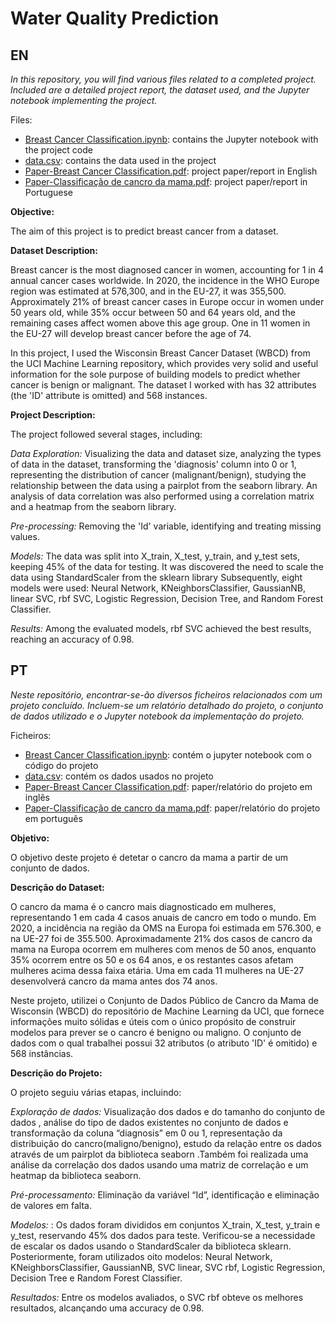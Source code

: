 # Water Quality Prediction
 
 ## EN

_In this repository, you will find various files related to a completed project. Included are a detailed project report, the dataset used, and the Jupyter notebook implementing the project._

Files:
* [Breast Cancer Classification.ipynb](<Breast Cancer Classification.ipynb>): contains the Jupyter notebook with the project code
* [data.csv](data.csv): contains the data used in the project
* [Paper-Breast Cancer Classification.pdf](<Paper-Breast Cancer Classification.pdf>): project paper/report in English
* [Paper-Classificação de cancro da mama.pdf](<Paper-Classificação de cancro da mama.pdf>): project paper/report in Portuguese

**Objective:**

The aim of this project is to predict breast cancer from a dataset.

**Dataset Description:**

Breast cancer is the most diagnosed cancer in women, accounting for 1 in 4 annual cancer cases worldwide. In 2020, the incidence in the WHO Europe region was estimated at 576,300, and in the EU-27, it was 355,500. Approximately 21% of breast cancer cases in Europe occur in women under 50 years old, while 35% occur between 50 and 64 years old, and the remaining cases affect women above this age group. One in 11 women in the EU-27 will develop breast cancer before the age of 74.

In this project, I used the Wisconsin Breast Cancer Dataset (WBCD) from the UCI Machine Learning repository, which provides very solid and useful information for the sole purpose of building models to predict whether cancer is benign or malignant. The dataset I worked with has 32 attributes (the 'ID' attribute is omitted) and 568 instances. 


**Project Description:**

The project followed several stages, including:

_Data Exploration:_ Visualizing the data and dataset size, analyzing the types of data in the dataset, transforming the 'diagnosis' column into 0 or 1, representing the distribution of cancer (malignant/benign), studying the relationship between the data using a pairplot from the seaborn library. An analysis of data correlation was also performed using a correlation matrix and a heatmap from the seaborn library.

_Pre-processing:_ Removing the 'Id' variable, identifying and treating missing values.

_Models:_ The data was split into X_train, X_test, y_train, and y_test sets, keeping 45% of the data for testing. It was discovered the need to scale the data using StandardScaler from the sklearn library Subsequently, eight models were used: Neural Network, KNeighborsClassifier, GaussianNB, linear SVC, rbf SVC, Logistic Regression, Decision Tree, and Random Forest Classifier.

_Results:_ Among the evaluated models, rbf SVC achieved the best results, reaching an accuracy of 0.98.




## PT

_Neste repositório, encontrar-se-ão diversos ficheiros relacionados com um projeto concluído. Incluem-se um relatório detalhado do projeto, o conjunto de dados utilizado e o Jupyter notebook da implementação do projeto._

Ficheiros:
* [Breast Cancer Classification.ipynb](<Breast Cancer Classification.ipynb>): contém o jupyter notebook com o código do projeto
* [data.csv](data.csv): contém os dados usados no projeto
* [Paper-Breast Cancer Classification.pdf](<Paper-Breast Cancer Classification.pdf>): paper/relatório do projeto em inglês
* [Paper-Classificação de cancro da mama.pdf](<Paper-Classificação de cancro da mama.pdf>): paper/relatório do projeto em português

**Objetivo:**

O objetivo deste projeto é detetar o cancro da mama a partir de um conjunto de dados.

**Descrição do Dataset:**

O cancro da mama é o cancro mais diagnosticado em mulheres, representando 1 em cada 4 casos anuais de cancro em todo o mundo. Em 2020, a incidência na região da OMS na Europa foi estimada em 576.300, e na UE-27 foi de 355.500. Aproximadamente 21% dos casos de cancro da mama na Europa ocorrem em mulheres com menos de 50 anos, enquanto 35% ocorrem entre os 50 e os 64 anos, e os restantes casos afetam mulheres acima dessa faixa etária. Uma em cada 11 mulheres na UE-27 desenvolverá cancro da mama antes dos 74 anos.

Neste projeto, utilizei o Conjunto de Dados Público de Cancro da Mama de Wisconsin (WBCD) do repositório de Machine Learning da UCI, que fornece informações muito sólidas e úteis com o único propósito de construir modelos para prever se o cancro é benigno ou maligno. O conjunto de dados com o qual trabalhei possui 32 atributos (o atributo 'ID' é omitido) e 568 instâncias. 


**Descrição do Projeto:**

O projeto seguiu várias etapas, incluindo:

_Exploração de dados:_ Visualização dos dados e do tamanho do conjunto de dados , análise do tipo de dados existentes no conjunto de dados e transformação da coluna “diagnosis” em 0 ou 1, representação da distribuição do cancro(maligno/benigno), estudo da relação entre os dados através de um pairplot da biblioteca seaborn .Também foi realizada uma análise da correlação dos dados usando uma matriz de correlação e um heatmap da biblioteca seaborn.

_Pré-processamento:_ Eliminação da variável “Id”, identificação e eliminação de valores em falta.

_Modelos:_ : Os dados foram divididos em conjuntos X_train, X_test, y_train e y_test, reservando 45% dos dados para teste. Verificou-se a necessidade de escalar os dados usando o StandardScaler da biblioteca sklearn. Posteriormente, foram utilizados oito modelos: Neural Network, KNeighborsClassifier, GaussianNB, SVC linear,  SVC rbf, Logistic Regression, Decision Tree e Random Forest Classifier.

_Resultados:_ Entre os modelos avaliados, o SVC rbf obteve os melhores resultados, alcançando uma accuracy de 0.98.
